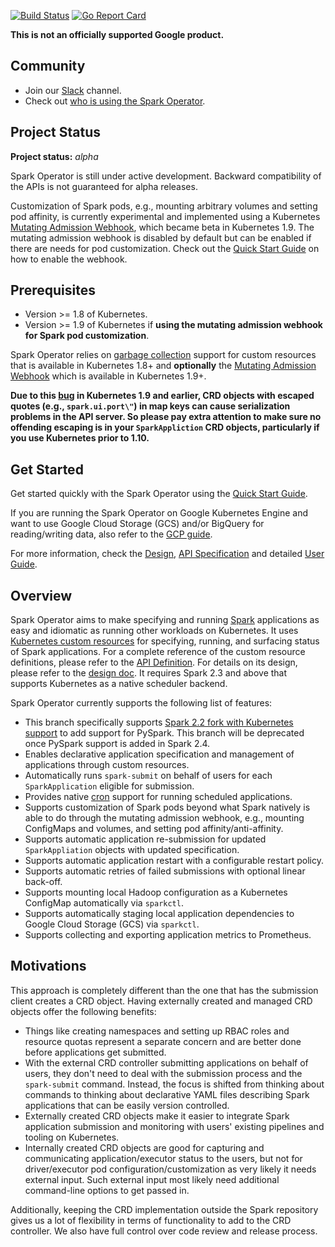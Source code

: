[![Build Status](https://travis-ci.org/GoogleCloudPlatform/spark-on-k8s-operator.svg?branch=master)](https://travis-ci.org/GoogleCloudPlatform/spark-on-k8s-operator.svg?branch=master)
[![Go Report Card](https://goreportcard.com/badge/github.com/GoogleCloudPlatform/spark-on-k8s-operator)](https://goreportcard.com/report/github.com/GoogleCloudPlatform/spark-on-k8s-operator)

**This is not an officially supported Google product.**

## Community

* Join our [Slack](https://kubernetes.slack.com/messages/CALBDHMTL) channel.
* Check out [who is using the Spark Operator](docs/who-is-using.md).

## Project Status

**Project status:** *alpha* 

Spark Operator is still under active development. Backward compatibility of the APIs is not guaranteed for alpha releases.

Customization of Spark pods, e.g., mounting arbitrary volumes and setting pod affinity, is currently experimental and implemented using a Kubernetes
[Mutating Admission Webhook](https://kubernetes.io/docs/reference/access-authn-authz/extensible-admission-controllers/), which became beta in Kubernetes 1.9. 
The mutating admission webhook is disabled by default but can be enabled if there are needs for pod customization. Check out the [Quick Start Guide](docs/quick-start-guide.md#using-the-mutating-admission-webhook) 
on how to enable the webhook.

## Prerequisites

* Version >= 1.8 of Kubernetes.
* Version >= 1.9 of Kubernetes if **using the mutating admission webhook for Spark pod customization**.

Spark Operator relies on [garbage collection](https://kubernetes.io/docs/concepts/workloads/controllers/garbage-collection/) support for custom resources that is available in Kubernetes 1.8+ 
and **optionally** the [Mutating Admission Webhook](https://kubernetes.io/docs/reference/access-authn-authz/extensible-admission-controllers/) which is available in Kubernetes 1.9+.

**Due to this [bug](https://github.com/kubernetes/kubernetes/issues/56018) in Kubernetes 1.9 and earlier, CRD objects with
escaped quotes (e.g., `spark.ui.port\"`) in map keys can cause serialization problems in the API server. So please pay
extra attention to make sure no offending escaping is in your `SparkAppliction` CRD objects, particularly if you use 
Kubernetes prior to 1.10.**

## Get Started

Get started quickly with the Spark Operator using the [Quick Start Guide](docs/quick-start-guide.md). 

If you are running the Spark Operator on Google Kubernetes Engine and want to use Google Cloud Storage (GCS) and/or BigQuery for reading/writing data, also refer to the [GCP guide](docs/gcp.md).

For more information, check the [Design](docs/design.md), [API Specification](docs/api.md) and detailed [User Guide](docs/user-guide.md).

## Overview

Spark Operator aims to make specifying and running [Spark](https://github.com/apache/spark) 
applications as easy and idiomatic as running other workloads on Kubernetes. It uses 
[Kubernetes custom resources](https://kubernetes.io/docs/concepts/extend-kubernetes/api-extension/custom-resources/) 
for specifying, running, and surfacing status of Spark applications. For a complete reference of the custom resource definitions, 
please refer to the [API Definition](docs/api.md). For details on its design, please refer to the [design doc](docs/design.md). 
It requires Spark 2.3 and above that supports Kubernetes as a native scheduler backend.

Spark Operator currently supports the following list of features:

* This branch specifically supports [Spark 2.2 fork with Kubernetes support](https://github.com/apache-spark-on-k8s/spark) to add support for PySpark. This branch will be deprecated once PySpark support is added in Spark 2.4.
* Enables declarative application specification and management of applications through custom resources. 
* Automatically runs `spark-submit` on behalf of users for each `SparkApplication` eligible for submission.
* Provides native [cron](https://en.wikipedia.org/wiki/Cron) support for running scheduled applications.
* Supports customization of Spark pods beyond what Spark natively is able to do through the mutating admission webhook, e.g., mounting ConfigMaps and volumes, and setting pod affinity/anti-affinity.
* Supports automatic application re-submission for updated `SparkAppliation` objects with updated specification.
* Supports automatic application restart with a configurable restart policy.
* Supports automatic retries of failed submissions with optional linear back-off.
* Supports mounting local Hadoop configuration as a Kubernetes ConfigMap automatically via `sparkctl`.
* Supports automatically staging local application dependencies to Google Cloud Storage (GCS) via `sparkctl`.
* Supports collecting and exporting application metrics to Prometheus. 

## Motivations

This approach is completely different than the one that has the submission client creates a CRD object. Having externally 
created and managed CRD objects offer the following benefits:
* Things like creating namespaces and setting up RBAC roles and resource quotas represent a separate concern and are better 
done before applications get submitted.
* With the external CRD controller submitting applications on behalf of users, they don't need to deal with the submission 
process and the `spark-submit` command. Instead, the focus is shifted from thinking about commands to thinking about declarative 
YAML files describing Spark applications that can be easily version controlled. 
* Externally created CRD objects make it easier to integrate Spark application submission and monitoring with users' existing 
pipelines and tooling on Kubernetes.
* Internally created CRD objects are good for capturing and communicating application/executor status to the users, but not 
for driver/executor pod configuration/customization as very likely it needs external input. Such external input most likely 
need additional command-line options to get passed in.

Additionally, keeping the CRD implementation outside the Spark repository gives us a lot of flexibility in terms of 
functionality to add to the CRD controller. We also have full control over code review and release process.
